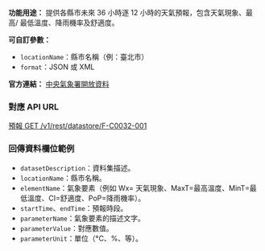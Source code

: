 **功能用途：** 提供各縣市未來 36 小時逐 12 小時的天氣預報，包含天氣現象、最高/ 最低溫度、降雨機率及舒適度。

**可自訂參數：**
- `locationName`：縣市名稱（例：臺北市）
- `format`：JSON 或 XML

**官方連結：** [中央氣象署開放資料](https://opendata.cwa.gov.tw/dataset/forecast/F-C0032-001)

### 對應 API URL
[預報 GET /v1/rest/datastore/F-C0032-001](https://opendata.cwa.gov.tw/dist/opendata-swagger.html?urls.primaryName=openAPI#/\u9810報/get_v1_rest_datastore_F_C0032_001)

### 回傳資料欄位範例
- `datasetDescription`：資料集描述。
- `locationName`：縣市名稱。
- `elementName`：氣象要素（例如 Wx= 天氣現象、MaxT=最高溫度、MinT=最低溫度、CI=舒適度、PoP=降雨機率）。
- `startTime`、`endTime`：預報時段。
- `parameterName`：氣象要素的描述文字。
- `parameterValue`：對應數值。
- `parameterUnit`：單位（°C、%、等）。